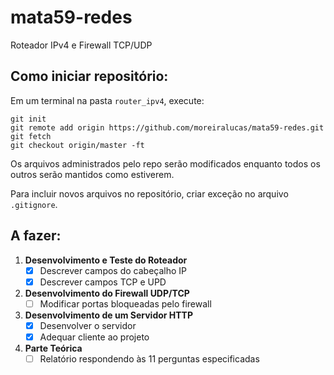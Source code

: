 # mata59-redes
Roteador IPv4 e Firewall TCP/UDP

## Como iniciar repositório:
Em um terminal na pasta `router_ipv4`, execute:
```shell
git init
git remote add origin https://github.com/moreiralucas/mata59-redes.git
git fetch
git checkout origin/master -ft
```
Os arquivos administrados pelo repo serão modificados enquanto todos os outros serão mantidos como estiverem.

Para incluir novos arquivos no repositório, criar exceção no arquivo `.gitignore`.

## A fazer:
1. **Desenvolvimento e Teste do Roteador**
    - [x] Descrever campos do cabeçalho IP
    - [x] Descrever campos TCP e UPD
2. **Desenvolvimento do Firewall UDP/TCP**
    - [ ] Modificar portas bloqueadas pelo firewall
3. **Desenvolvimento de um Servidor HTTP**
    - [x] Desenvolver o servidor
    - [x] Adequar cliente ao projeto
4. **Parte Teórica**
    - [ ] Relatório respondendo às 11 perguntas especificadas
